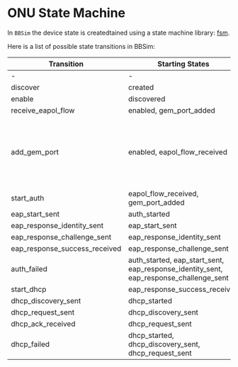# ONU State Machine

In `BBSim` the device state is createdtained using a state machine library: [fsm](https://github.com/looplab/fsm).

Here is a list of possible state transitions in BBSim:



|Transition|Starting States|End State| Notes |
| --- | --- | --- | --- |
| - | - | created |
| discover | created | discovered |
| enable | discovered | enabled |
| receive_eapol_flow | enabled, gem_port_added | eapol_flow_received |
| add_gem_port | enabled, eapol_flow_received | gem_port_added | We need to wait for both the flow and the gem port to come before moving to `auth_started` |
| start_auth | eapol_flow_received, gem_port_added | auth_started |
| eap_start_sent | auth_started | eap_start_sent |
| eap_response_identity_sent | eap_start_sent | eap_response_identity_sent |
| eap_response_challenge_sent | eap_response_identity_sent | eap_response_challenge_sent |
| eap_response_success_received | eap_response_challenge_sent | eap_response_success_received |
| auth_failed | auth_started, eap_start_sent, eap_response_identity_sent, eap_response_challenge_sent | auth_failed |
| start_dhcp | eap_response_success_received | dhcp_started |
| dhcp_discovery_sent | dhcp_started | dhcp_discovery_sent |
| dhcp_request_sent | dhcp_discovery_sent | dhcp_request_sent |
| dhcp_ack_received | dhcp_request_sent | dhcp_ack_received |
| dhcp_failed | dhcp_started, dhcp_discovery_sent, dhcp_request_sent | dhcp_failed |
 